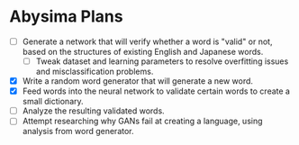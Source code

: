 # Abysima Plans

- [ ] Generate a network that will verify whether a word is "valid" or not, based on the structures of existing English and Japanese words.
	- [ ] Tweak dataset and learning parameters to resolve overfitting issues and misclassification problems.
- [x] Write a random word generator that will generate a new word.
- [x] Feed words into the neural network to validate certain words to create a small dictionary.
- [ ] Analyze the resulting validated words.
- [ ] Attempt researching why GANs fail at creating a language, using analysis from word generator.